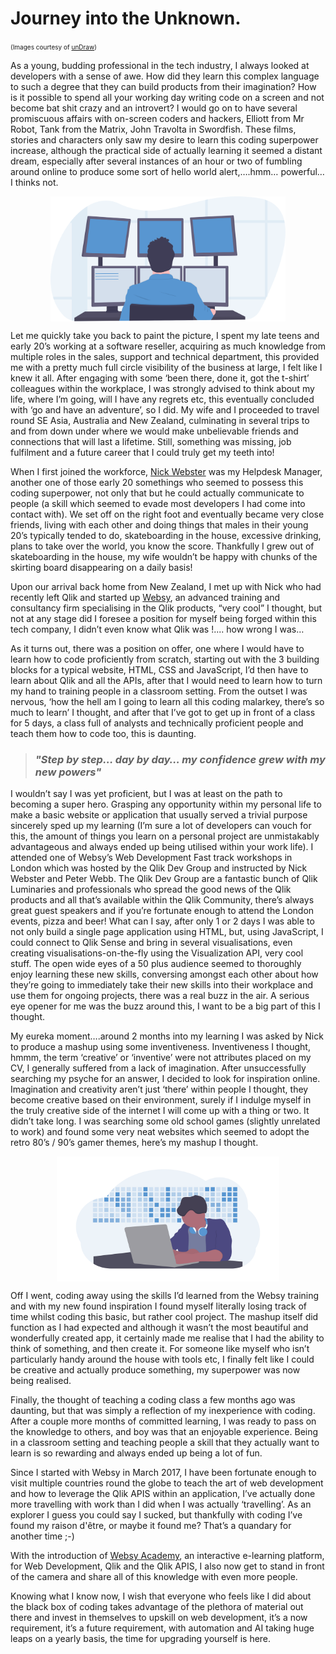 # Journey into the Unknown.
<span style="font-size: 10px;">(Images courtesy of <a href="https://undraw.co" target="_blank">unDraw</a>)</span>

As a young, budding professional in the tech industry, I always looked at developers with a sense of awe. How did they learn this complex language to such a degree that they can build products from their imagination? How is it possible to spend all your working day writing code on a screen and not become bat shit crazy and an introvert? 
I would go on to have several promiscuous affairs with on-screen coders and hackers, Elliott from Mr Robot, Tank from the Matrix, John Travolta in Swordfish. These films, stories and characters only saw my desire to learn this coding superpower increase, although the practical side of actually learning it seemed a distant dream, especially after several instances of an hour or two of fumbling around online to produce some sort of hello world alert,….hmm… powerful…I thinks not.

<p align="center">
  <img src="https://github.com/WebsyIO/blog-posts/blob/master/undraw_programming_2svr.svg?raw=true" alt="developer coding" height="200" align="middle"/>
</p>

Let me quickly take you back to paint the picture, I spent my late teens and early 20’s working at a software reseller, acquiring as much knowledge from multiple roles in the sales, support and technical department, this provided me with a pretty much full circle visibility of the business at large, I felt like I knew it all.
After engaging with some ‘been there, done it, got the t-shirt’ colleagues within the workplace, I was strongly advised to think about my life, where I’m going, will I have any regrets etc, this eventually concluded with ‘go and have an adventure’, so I did. My wife and I proceeded to travel round SE Asia, Australia and New Zealand, culminating in several trips to and from down under where we would make unbelievable friends and connections that will last a lifetime. Still, something was missing, job fulfilment and a future career that I could truly get my teeth into!

When I first joined the workforce, [Nick Webster](https://twitter.com/websy85) was my Helpdesk Manager, another one of those early 20 somethings who seemed to possess this coding superpower, not only that but he could actually communicate to people (a skill which seemed to evade most developers I had come into contact with). 
We set off on the right foot and eventually became very close friends, living with each other and doing things that males in their young 20’s typically tended to do, skateboarding in the house, excessive drinking, plans to take over the world, you know the score. Thankfully I grew out of skateboarding in the house, my wife wouldn’t be happy with chunks of the skirting board disappearing on a daily basis! 

Upon our arrival back home from New Zealand, I met up with Nick who had recently left Qlik and  started up [Websy](https://websy.io), an advanced training and consultancy firm specialising in the Qlik products, “very cool” I thought, but not at any stage did I foresee a position for myself being forged within this tech company, I didn’t even know what Qlik was !.... how wrong I was…

As it turns out, there was a position on offer, one where I would have to learn how to code proficiently from scratch, starting out with the 3 building blocks for a typical website, HTML, CSS and JavaScript, I’d then have to learn about Qlik and all the APIs, after that I would need to learn how to turn my hand to training people in a classroom setting. From the outset I was nervous, ‘how the hell am I going to learn all this coding malarkey, there’s so much to learn’ I thought, and after that I’ve got to get up in front of a class for 5 days, a class full of analysts and technically proficient people and teach them how to code too, this is daunting.

> ### *"Step by step… day by day… my confidence grew with my new powers"* 

I wouldn’t say I was yet proficient, but I was at least on the path to becoming a super hero.
Grasping any opportunity within my personal life to make a basic website or application that usually served a trivial purpose sincerely sped up my learning (I’m sure a lot of developers can vouch for this, the amount of things you learn on a personal project are unmistakably advantageous and always ended up being utilised within your work life). 
I attended one of Websy’s Web Development Fast track workshops in London which was hosted by the Qlik Dev Group and instructed by Nick Webster and Peter Webb. The Qlik Dev Group are a fantastic bunch of Qlik Luminaries and professionals who spread the good news of the Qlik products and all that’s available within the Qlik Community, there’s always great guest speakers and if you’re fortunate enough to attend the London events, pizza and beer! 
What can I say, after only 1 or 2 days I was able to not only build a single page application using HTML, but, using JavaScript, I could connect to Qlik Sense and bring in several visualisations, even creating visualisations-on-the-fly using the Visualization API, very cool stuff. The open wide eyes of a  50 plus audience seemed to thoroughly enjoy learning these new skills, conversing amongst each other about how they’re going to immediately take their new skills into their workplace and use them for ongoing projects, there was a real buzz in the air. A serious eye opener for me was the buzz around this, I want to be a big part of this I thought. 

My eureka moment….around 2 months into my learning I was asked by Nick to produce a mashup using some inventiveness. Inventiveness I thought, hmmm, the term ‘creative’ or ‘inventive’ were not attributes placed on my CV, I generally suffered from a lack of imagination. 
After unsuccessfully searching my psyche for an answer, I decided to look for inspiration online. Imagination and creativity aren’t just ‘there’ within people I thought, they become creative based on their environment, surely if I indulge myself in the truly creative side of the internet I will come up with a thing or two. It didn’t take long. I was searching some old school games (slightly unrelated to work) and found some very neat websites which seemed to adopt the retro 80’s / 90’s gamer themes, here’s my mashup I thought.

<p align="center">
  <img src="https://github.com/WebsyIO/blog-posts/blob/master/undraw_developer_activity_bv83.png?raw=true" alt="developer coding" height="200" align="middle"/>
</p>

Off I went, coding away using the skills I’d learned from the Websy training and with my new found inspiration I found myself literally losing track of time whilst coding this basic, but rather cool project. The mashup itself did function as I had expected and although it wasn’t the most beautiful and wonderfully created app, it certainly made me realise that I had the ability to think of something,  and then create it. For someone like myself who isn’t particularly handy around the house with tools etc, I finally felt like I could be creative and actually produce something, my superpower was now being realised.

Finally, the thought of teaching a coding class a few months ago was daunting, but that was simply a reflection of my inexperience with coding.  After a couple more months of committed learning, I was ready to pass on the knowledge to others, and boy was that an enjoyable experience. Being in a classroom setting and teaching people a skill that they actually want to learn is so rewarding and always ended up being a lot of fun. 

Since I started with Websy in March 2017, I have been fortunate enough to visit multiple countries round the globe to teach the art of web development and how to leverage the Qlik APIS within an application, I’ve actually done more travelling with work than I did when I was actually ‘travelling’. As an explorer I guess you could say I sucked, but thankfully with coding I’ve found my raison d'être, or maybe it found me? That’s a quandary for another time ;-)

With the introduction of [Websy Academy](https://websy.academy), an interactive e-learning platform, for Web Development, Qlik and the Qlik APIS, I also now get to stand in front of the camera and share all of this knowledge with even more people.

Knowing what I know now, I wish that everyone who feels like I did about the black box of coding takes advantage of the plethora of material out there and invest in themselves to upskill on web development, it’s a now requirement, it’s a future requirement, with automation and AI taking huge leaps on a yearly basis, the time for upgrading yourself is here. 
